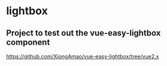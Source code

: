 # lightbox

## Project to test out the vue-easy-lightbox component
https://github.com/XiongAmao/vue-easy-lightbox/tree/vue2.x

